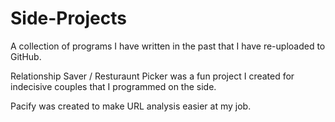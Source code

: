 # Side-Projects
A collection of programs I have written in the past that I have re-uploaded to GitHub.

Relationship Saver / Resturaunt Picker was a fun project I created for indecisive couples that I programmed on the side.

Pacify was created to make URL analysis easier at my job.
